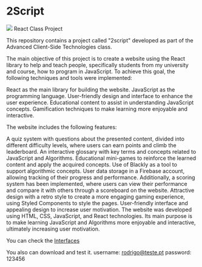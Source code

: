 # 2Script
<img src="https://ibb.co/GdSPwYC" >
React Class Project 

This repository contains a project called "2script" developed as part of the Advanced Client-Side Technologies class. 

The main objective of this project is to create a website using the React library to help and teach people, specifically students from my university and course, how to program in JavaScript. To achieve this goal, the following techniques and tools were implemented:

React as the main library for building the website.
JavaScript as the programming language.
User-friendly design and interface to enhance the user experience.
Educational content to assist in understanding JavaScript concepts.
Gamification techniques to make learning more enjoyable and interactive.

The website includes the following features:

A quiz system with questions about the presented content, divided into different difficulty levels, where users can earn points and climb the leaderboard.
An interactive glossary with key terms and concepts related to JavaScript and Algorithms.
Educational mini-games to reinforce the learned content and apply the acquired concepts.
Use of Blackly as a tool to support algorithmic concepts.
User data storage in a Firebase account, allowing tracking of their progress and performance. Additionally, a scoring system has been implemented, where users can view their performance and compare it with others through a scoreboard on the website.
Attractive design with a retro style to create a more engaging gaming experience, using Styled Components to style the pages.
User-friendly interface and appealing design to increase user motivation.
The website was developed using HTML, CSS, JavaScript, and React technologies. Its main purpose is to make learning JavaScript and Algorithms more enjoyable and interactive, ultimately increasing user motivation.

You can check the [Interfaces](https://ibb.co/KLjFyQF) 

You also can download and test it.
username: rodrigo@teste.pt
password: 123456
